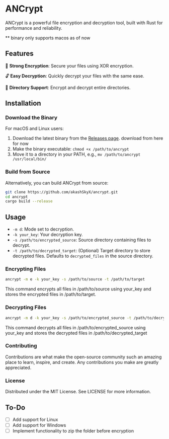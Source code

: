 # ANCrypt

ANCrypt is a powerful file encryption and decryption tool, built with Rust for performance and reliability. 

** binary only supports macos as of now

## Features

🔐 **Strong Encryption**: Secure your files using XOR encryption.

🔓 **Easy Decryption**: Quickly decrypt your files with the same ease.

📂 **Directory Support**: Encrypt and decrypt entire directories.

## Installation

### Download the Binary

For macOS and Linux users:

1. Download the latest binary from the [Releases page](https://github.com/AkashskyX/ancrypt/blob/main/release/ancrypt). download from here for now 
2. Make the binary executable: `chmod +x /path/to/ancrypt`
3. Move it to a directory in your PATH, e.g., `mv /path/to/ancrypt /usr/local/bin/`

### Build from Source

Alternatively, you can build ANCrypt from source:

```bash
git clone https://github.com/akashSkyX/ancrypt.git
cd ancrypt
cargo build --release
```



## Usage

- `-m d`: Mode set to decryption.
- `-k your_key`: Your decryption key.
- `-s /path/to/encrypted_source`: Source directory containing files to decrypt.
- `-t /path/to/decrypted_target`: (Optional) Target directory to store decrypted files. Defaults to `decrypted_files` in the source directory.


### Encrypting Files

```bash
ancrypt -m e -k your_key -s /path/to/source -t /path/to/target
```

This command encrypts all files in /path/to/source using your_key and stores the encrypted files in /path/to/target.


### Decrypting Files 

```bash
ancrypt -m d -k your_key -s /path/to/encrypted_source -t /path/to/decrypted_target]
```



This command decrypts all files in /path/to/encrypted_source using your_key and stores the decrypted files in /path/to/decrypted_target

### Contributing

Contributions are what make the open-source community such an amazing place to learn, inspire, and create. Any contributions you make are greatly appreciated.


### License
Distributed under the MIT License. See LICENSE for more information.


## To-Do
- [ ] Add support for Linux
- [ ] Add support for Windows
- [ ] Implement functionality to zip the folder before encryption